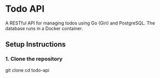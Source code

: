 # Todo API

A RESTful API for managing todos using Go (Gin) and PostgreSQL. The database runs in a Docker container.

## Setup Instructions

### 1. Clone the repository

git clone 
cd todo-api



